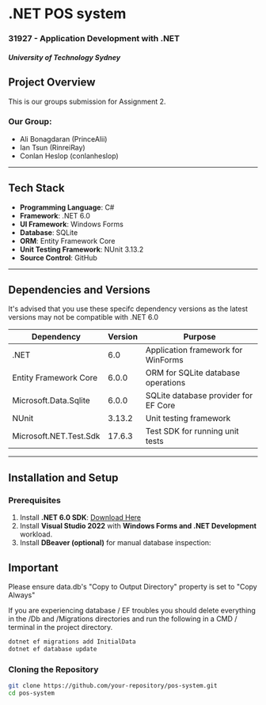 # .NET POS system

### 31927 - Application Development with .NET
##### University of Technology Sydney


## **Project Overview**
This is our groups submission for Assignment 2.

### Our Group:
- Ali Bonagdaran (PrinceAlii)
- Ian Tsun (RinreiRay)
- Conlan Heslop (conlanheslop)

---

## **Tech Stack**

- **Programming Language**: C#
- **Framework**: .NET 6.0
- **UI Framework**: Windows Forms 
- **Database**: SQLite
- **ORM**: Entity Framework Core
- **Unit Testing Framework**: NUnit 3.13.2
- **Source Control**: GitHub

---

## **Dependencies and Versions**

It's advised that you use these specifc dependency versions as the latest versions may not be compatible with .NET 6.0

| Dependency                   | Version      | Purpose                                     |
|------------------------------|--------------|---------------------------------------------|
| .NET                         | 6.0          | Application framework for WinForms          |
| Entity Framework Core        | 6.0.0        | ORM for SQLite database operations          |
| Microsoft.Data.Sqlite        | 6.0.0        | SQLite database provider for EF Core        |
| NUnit                        | 3.13.2       | Unit testing framework                      |
| Microsoft.NET.Test.Sdk       | 17.6.3       | Test SDK for running unit tests             |

---

## **Installation and Setup**

### **Prerequisites**
1. Install **.NET 6.0 SDK**: [Download Here](https://dotnet.microsoft.com/en-us/download/dotnet/6.0)
2. Install **Visual Studio 2022** with **Windows Forms and .NET Development** workload.
3. Install **DBeaver (optional)** for manual database inspection:  


## Important
Please ensure data.db's "Copy to Output Directory" property is set to "Copy Always"

If you are experiencing database / EF troubles you should delete everything in the /Db and 
/Migrations directories and run the following in a CMD / terminal in the project directory.

```bash
dotnet ef migrations add InitialData
dotnet ef database update
```


### **Cloning the Repository**
```bash
git clone https://github.com/your-repository/pos-system.git
cd pos-system

